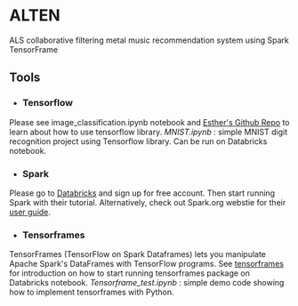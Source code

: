 # ALTEN
ALS collaborative filtering metal music recommendation system using Spark TensorFrame

## Tools
- ### Tensorflow
Please see image_classification.ipynb notebook and [Esther's Github Repo](https://www.github.com/esther3587/tensorflow) to learn about how to use tensorflow library.
*MNIST.ipynb* : simple MNIST digit recognition project using Tensorflow library. Can be run on Databricks notebook.

- ### Spark
Please go to [Databricks](https://databricks.com) and sign up for free account. Then start running Spark with their tutorial. Alternatively, check out Spark.org webstie for their [user guide](http://spark.apache.org/docs/latest/sql-programming-guide.html#overview).

- ### Tensorframes
TensorFrames (TensorFlow on Spark Dataframes) lets you manipulate Apache Spark's DataFrames with TensorFlow programs. See [tensorframes](https://github.com/databricks/tensorframes) for introduction on how to start running tensorframes package on Databricks notebook.
*Tensorframe_test.ipynb* : simple demo code showing how to implement tensorframes with Python.

